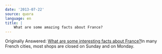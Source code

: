 ```yaml
---
date: '2013-07-22'
source: quora
language: en
title: |
    What are some amazing facts about France?
---
```


Originally Answered: [What are some interesting facts about
France?](http://quora.com/What-are-some-interesting-facts-about-France?no_redirect=1)In
many French cities, most shops are closed on Sunday and on Monday.
